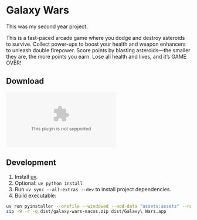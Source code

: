 # Galaxy Wars

This was my second year project.

This is a fast-paced arcade game where you dodge and destroy asteroids to survive. Collect power-ups to boost your health and weapon enhancers to unleash double firepower. Score points by blasting asteroids—the smaller they are, the more points you earn. Lose all health and lives, and it’s GAME OVER!

## Download

![GitHub Downloads (specific asset, latest release)](https://img.shields.io/github/downloads/amitsingh-007/galaxy-wars/latest/galaxy-wars-macos.zip)

## Development

1. Install [uv](https://docs.astral.sh/uv/).
2. Optional: `uv python install`
3. Run `uv sync --all-extras --dev` to install project dependencies.
4. Build executable:

```bash
uv run pyinstaller --onefile --windowed --add-data "assets:assets" --name "Galaxy Wars" src/galaxy-wars.py
zip -9 -r -q dist/galaxy-wars-macos.zip dist/Galaxy\ Wars.app
```
